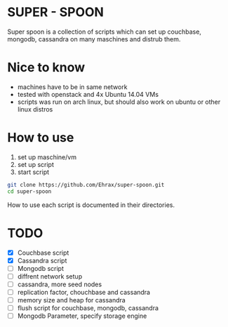 # SUPER - SPOON
Super spoon is a collection of scripts which can set up couchbase, mongodb,
cassandra on many maschines and distrub them.

# Nice to know
- machines have to be in same network
- tested with openstack and 4x Ubuntu 14.04 VMs
- scripts was run on arch linux, but should also work on ubuntu or other
linux distros

# How to use
1. set up maschine/vm
2. set up script
3. start script
```bash
git clone https://github.com/Ehrax/super-spoon.git
cd super-spoon
```
How to use each script is documented in their directories.

# TODO
- [x] Couchbase script
- [x] Cassandra script
- [ ] Mongodb script
- [ ] diffrent network setup
- [ ] cassandra, more seed nodes
- [ ] replication factor, chouchbase and cassandra
- [ ] memory size and heap for cassandra
- [ ] flush script for couchbase, mongodb, cassandra
- [ ] Mongodb Parameter, specify storage engine
